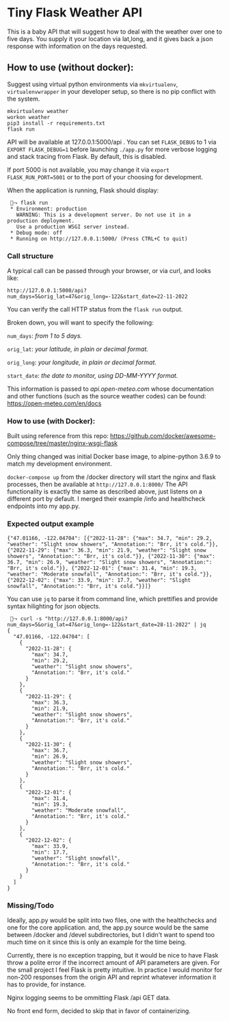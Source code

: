 # Tiny Flask Weather API

This is a baby API that will suggest how to deal with the weather over one to five days. You supply it your location via lat,long, and it gives back a json response with information on the days requested.


## How to use (without docker):
Suggest using virtual python environments via `mkvirtualenv`, `virtualenvwrapper` in your developer setup, so there is no pip conflict with the system. 
```
mkvirtualenv weather
workon weather
pip3 install -r requirements.txt
flask run
```

API will be available at 127.0.0.1:5000/api .
You can set `FLASK_DEBUG` to 1 via `EXPORT FLASK_DEBUG=1` before launching `./app.py` for more verbose logging and stack tracing from Flask. By default, this is disabled.

If port 5000 is not available, you may change it via `export FLASK_RUN_PORT=5001` or to the port of your choosing for development.

When the application is running, Flask should display:
```
 🌈⤳ flask run
 * Environment: production
   WARNING: This is a development server. Do not use it in a production deployment.
   Use a production WSGI server instead.
 * Debug mode: off
 * Running on http://127.0.0.1:5000/ (Press CTRL+C to quit)
```

### Call structure 
A typical call can be passed through your browser, or via curl, and looks like:
```
http://127.0.0.1:5000/api?num_days=5&orig_lat=47&orig_long=-122&start_date=22-11-2022
```

You can verify the call HTTP status from the `flask run` output.

Broken down, you will want to specify the following:

`num_days`: *from 1 to 5 days.*

`orig_lat`: *your latitude, in plain or decimal format.*

`orig_long`: *your longitude, in plain or decimal format.*

`start_date`: *the date to monitor, using DD-MM-YYYY format.*

This information is passed to *api.open-meteo.com* whose documentation and other functions (such as the source weather codes) can be found: https://open-meteo.com/en/docs


### How to use (with Docker):
Built using reference from this repo:
https://github.com/docker/awesome-compose/tree/master/nginx-wsgi-flask

Only thing changed was initial Docker base image, to alpine-python 3.6.9 to match my development environment.

`docker-compose up` from the /docker directory will start the nginx and flask processes, then be available at `http://127.0.0.1:8000/`  The API functionality is exactly the same as described above, just listens on a different port by default.
I merged their example /info and healthcheck endpoints into my app.py.

### Expected output example

```
{"47.01166, -122.04704": [{"2022-11-28": {"max": 34.7, "min": 29.2, "weather": "Slight snow showers", "Annotation:": "Brr, it's cold."}}, {"2022-11-29": {"max": 36.3, "min": 21.9, "weather": "Slight snow showers", "Annotation:": "Brr, it's cold."}}, {"2022-11-30": {"max": 36.7, "min": 26.9, "weather": "Slight snow showers", "Annotation:": "Brr, it's cold."}}, {"2022-12-01": {"max": 31.4, "min": 19.3, "weather": "Moderate snowfall", "Annotation:": "Brr, it's cold."}}, {"2022-12-02": {"max": 33.9, "min": 17.7, "weather": "Slight snowfall", "Annotation:": "Brr, it's cold."}}]}
```

You can use `jq` to parse it from command line, which prettifies and provide syntax hilighting for json objects.

```
 🌈⤳ curl -s "http://127.0.0.1:8000/api?num_days=5&orig_lat=47&orig_long=-122&start_date=28-11-2022" | jq
{
  "47.01166, -122.04704": [
    {
      "2022-11-28": {
        "max": 34.7,
        "min": 29.2,
        "weather": "Slight snow showers",
        "Annotation:": "Brr, it's cold."
      }
    },
    {
      "2022-11-29": {
        "max": 36.3,
        "min": 21.9,
        "weather": "Slight snow showers",
        "Annotation:": "Brr, it's cold."
      }
    },
    {
      "2022-11-30": {
        "max": 36.7,
        "min": 26.9,
        "weather": "Slight snow showers",
        "Annotation:": "Brr, it's cold."
      }
    },
    {
      "2022-12-01": {
        "max": 31.4,
        "min": 19.3,
        "weather": "Moderate snowfall",
        "Annotation:": "Brr, it's cold."
      }
    },
    {
      "2022-12-02": {
        "max": 33.9,
        "min": 17.7,
        "weather": "Slight snowfall",
        "Annotation:": "Brr, it's cold."
      }
    }
  ]
}
```

### Missing/Todo
Ideally, app.py would be split into two files, one with the healthchecks and one for the core application. and, the app.py source would be the same between /docker and /devel subdirectories, but I didn't want to spend too much time on it since this is only an example for the time being.


Currently, there is no exception trapping, but it would be nice to have Flask throw a polite error if the incorrect amount of API parameters are given. For the small project I feel Flask is pretty intuitive. In practice I would monitor for non-200 responses from the origin API and reprint whatever information it has to provide, for instance.


Nginx logging seems to be ommitting Flask /api GET data. 


No front end form, decided to skip that in favor of containerizing.
